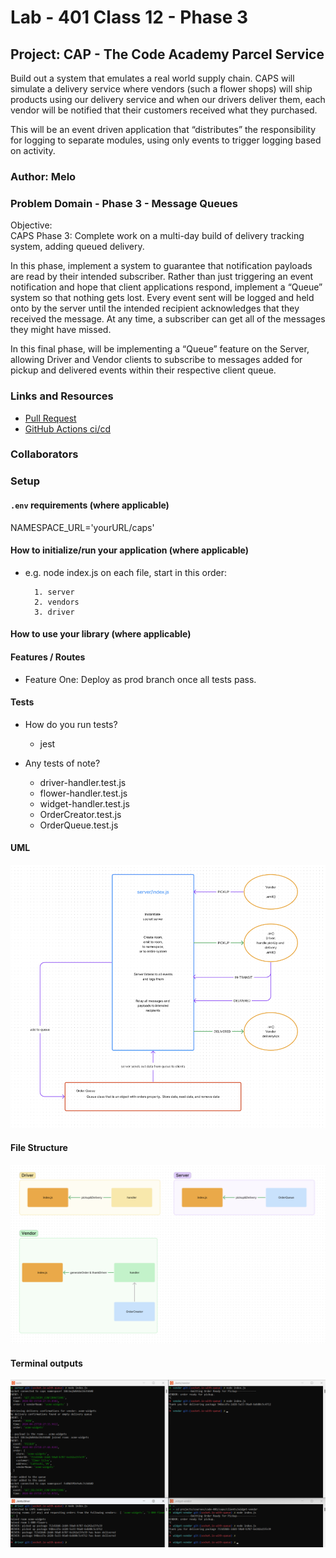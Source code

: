 # Lab - 401 Class 12 - Phase 3

## Project: CAP - The Code Academy Parcel Service

Build out a system that emulates a real world supply chain. CAPS will simulate a delivery service where vendors (such a flower shops) will ship products using our delivery service and when our drivers deliver them, each vendor will be notified that their customers received what they purchased.

This will be an event driven application that “distributes” the responsibility for logging to separate modules, using only events to trigger logging based on activity.

### Author: Melo

### Problem Domain - Phase 3 - Message Queues

Objective:  
CAPS Phase 3: Complete work on a multi-day build of delivery tracking system, adding queued delivery.

In this phase, implement a system to guarantee that notification payloads are read by their intended subscriber. Rather than just triggering an event notification and hope that client applications respond, implement a “Queue” system so that nothing gets lost. Every event sent will be logged and held onto by the server until the intended recipient acknowledges that they received the message. At any time, a subscriber can get all of the messages they might have missed.

In this final phase, will be implementing a “Queue” feature on the Server, allowing Driver and Vendor clients to subscribe to messages added for pickup and delivered events within their respective client queue.

### Links and Resources

- [Pull Request](https://github.com/MelodicXP/caps/pull/8)
- [GitHub Actions ci/cd](https://github.com/MelodicXP/caps/actions)

### Collaborators

### Setup

#### `.env` requirements (where applicable)

NAMESPACE_URL='yourURL/caps'

#### How to initialize/run your application (where applicable)

- e.g. node index.js on each file, start in this order:  

        1. server
        2. vendors
        3. driver

#### How to use your library (where applicable)

#### Features / Routes

- Feature One: Deploy as prod branch once all tests pass.

#### Tests

- How do you run tests?
  - jest

- Any tests of note?  
  - driver-handler.test.js
  - flower-handler.test.js
  - widget-handler.test.js
  - OrderCreator.test.js
  - OrderQueue.test.js

#### UML

![Lab-13-UML](./assets/UMLDiagram.png)

#### File Structure

![Lab-13-UML-File-Structure](./assets/fileStructDiagram.png)

#### Terminal outputs

![Terminal Outputs](./assets/terminalOutputs.png)
